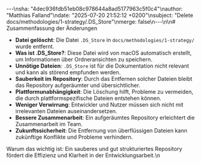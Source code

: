 ---\nsha: "4dec936fdb51eb08c978644a8ad5177963c5f0c4"\nauthor: "Matthias Falland"\ndate: "2025-07-20 21:52:12 +0200"\nsubject: "Delete docs/methodologies/1-strategy/.DS_Store"\nmerge: false\n---\n\n# Zusammenfassung der Änderungen

- **Datei gelöscht**: Die Datei `.DS_Store` in `docs/methodologies/1-strategy/` wurde entfernt.
- **Was ist .DS_Store?**: Diese Datei wird von macOS automatisch erstellt, um Informationen über Ordneransichten zu speichern.
- **Unnötige Dateien**: `.DS_Store` ist für die Dokumentation nicht relevant und kann als störend empfunden werden.
- **Sauberkeit im Repository**: Durch das Entfernen solcher Dateien bleibt das Repository aufgeräumter und übersichtlicher.
- **Plattformunabhängigkeit**: Die Löschung hilft, Probleme zu vermeiden, die durch plattformspezifische Dateien entstehen können.
- **Weniger Verwirrung**: Entwickler und Nutzer müssen sich nicht mit irrelevanten Dateien auseinandersetzen.
- **Bessere Zusammenarbeit**: Ein aufgeräumtes Repository erleichtert die Zusammenarbeit im Team.
- **Zukunftssicherheit**: Die Entfernung von überflüssigen Dateien kann zukünftige Konflikte und Probleme verhindern.

Warum das wichtig ist: Ein sauberes und gut strukturiertes Repository fördert die Effizienz und Klarheit in der Entwicklungsarbeit.\n